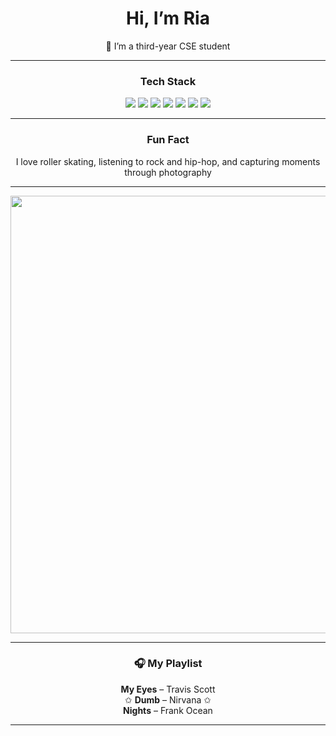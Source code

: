 <div align="center">

# Hi, I’m Ria  
🌱 I’m a third-year CSE student  

</div>

---

<div align="center">

### Tech Stack

<img src="https://img.shields.io/badge/C-00599C?style=for-the-badge&logo=c&logoColor=white" />
<img src="https://img.shields.io/badge/C%23-239120?style=for-the-badge&logo=c-sharp&logoColor=white" />
<img src="https://img.shields.io/badge/Python-3776AB?style=for-the-badge&logo=python&logoColor=white" />
<img src="https://img.shields.io/badge/JavaScript-F7DF1E?style=for-the-badge&logo=javascript&logoColor=black" />
<img src="https://img.shields.io/badge/HTML5-E34F26?style=for-the-badge&logo=html5&logoColor=white" />
<img src="https://img.shields.io/badge/CSS3-1572B6?style=for-the-badge&logo=css3&logoColor=white" />
<img src="https://img.shields.io/badge/Swift-FA7343?style=for-the-badge&logo=swift&logoColor=white" />

</div>

---

<div align="center">

### Fun Fact  
I love roller skating, listening to rock and hip-hop, and capturing moments through photography  

</div>

---

<div align="center">
  <img src="https://i.pinimg.com/originals/33/2f/6c/332f6c33bfaebf0ce8d202b2975344a2.gif" width="700" />
</div>

---

<div align="center">

### 🎧 My Playlist

 **My Eyes** – Travis Scott  <br>
 ✩ **Dumb** – Nirvana ✩ <br>
 **Nights** – Frank Ocean  

</div>

---

<!---
Ari2606/Ari2606 is a ✨ special ✨ repository because its `README.md` (this file) appears on your GitHub profile.
You can click the Preview link to take a look at your changes.
--->
